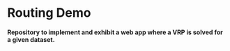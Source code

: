 # Routing Demo

__Repository to implement and exhibit a web app where a VRP is solved for a given dataset.__

